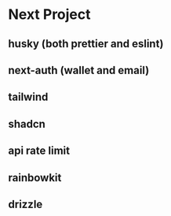 # Next Project
## husky (both prettier and eslint)
## next-auth (wallet and email)
## tailwind
## shadcn
## api rate limit
## rainbowkit
## drizzle
